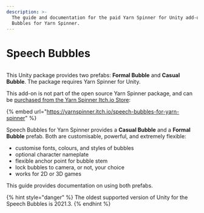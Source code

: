 ```yaml
---
description: >-
  The guide and documentation for the paid Yarn Spinner for Unity add-on, Speech
  Bubbles for Yarn Spinner.
---
```


# Speech Bubbles

<figure><img src="../../../.gitbook/assets/Speech Bubbles - Banner.png" alt=""><figcaption></figcaption></figure>

This Unity package provides two prefabs: **Formal Bubble** and **Casual Bubble**. The package requires Yarn Spinner for Unity.

This add-on is not part of the open source Yarn Spinner package, and can be [purchased from the Yarn Spinner Itch.io Store](https://yarnspinner.itch.io/speech-bubbles-for-yarn-spinner):

{% embed url="https://yarnspinner.itch.io/speech-bubbles-for-yarn-spinner" %}

Speech Bubbles for Yarn Spinner provides a **Casual Bubble** and a **Formal Bubble** prefab. Both are customisable, powerful, and extremely flexible:

* customise fonts, colours, and styles of bubbles
* optional character nameplate
* flexible anchor point for bubble stem
* lock bubbles to camera, or not, your choice
* works for 2D or 3D games

This guide provides documentation on using both prefabs.

{% hint style="danger" %}
The oldest supported version of Unity for the Speech Bubbles is 2021.3.
{% endhint %}
